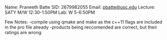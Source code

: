 Name: Praneeth Batte
SID: 2679982055
Email: pbatte@usc.edu
Lecture: SATY M/W 12:30-1:50PM
Lab: W 5-6:50PM

Few Notes:
	-compile using qmake and make as the c++11 flags are included in the pro file already
	-products being reccomended are correct, but their ratings are wrong